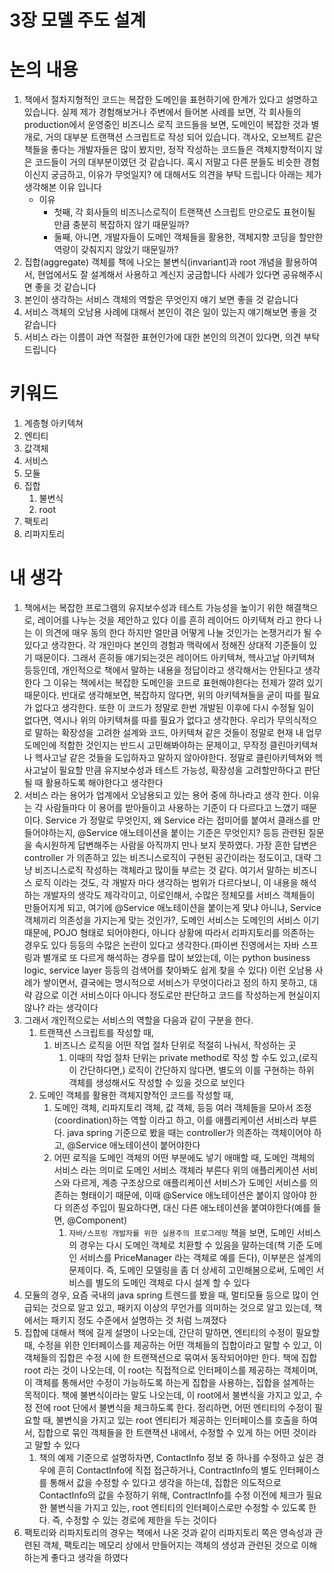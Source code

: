# 3장 모델 주도 설계

# 논의 내용

1. 책에서 절차지형적인 코드는 복잡한 도메인을 표현하기에 한계가 있다고 설명하고 있습니다. 실제 제가 경험해보거나 주변에서 들어본 사례를 보면, 각 회사들의 production에서 운영중인 비즈니스 로직 코드들을 보면, 도메인이 복잡한 것과 별개로, 거의 대부분 트랜잭션 스크립트로 작성 되어 있습니다. 객사오, 오브젝트 같은 책들을 좋다는 개발자들은 많이 봤지만, 정작 작성하는 코드들은 객체지향적이지 않은 코드들이 거의 대부분이였던 것 같습니다. 혹시 저말고 다른 분들도 비슷한 경험이신지 궁금하고, 이유가 무엇일지? 에 대해서도 의견을 부탁 드립니다 아래는 제가 생각해본 이유 입니다
    - 이유
        - 첫째, 각 회사들의 비즈니스로직이 트랜잭션 스크립트 만으로도 표현이될 만큼 충분히 복잡하지 않기 때문일까?
        - 둘째, 아니면, 개발자들이 도메인 객체들을 활용한, 객체지향 코딩을 할만한 역량이 갖춰지지 않았기 때문일까?
2. 집합(aggregate) 객체를 책에 나오는 불변식(invariant)과 root 개념을 활용하여서, 현업에서도 잘 설계해서 사용하고 계신지 궁금합니다 사례가 있다면 공유해주시면 좋을 것 같습니다
3. 본인이 생각하는 서비스 객체의 역할은 무엇인지 얘기 보면 좋을 것 같습니다
4. 서비스 객체의 오남용 사례에 대해서 본인이 겪은 일이 있는지 얘기해보면 좋을 것 같습니다
5. 서비스 라는 이름이 과연 적절한 표현인가에 대한 본인의 의견이 있다면, 의견 부탁 드립니다
    

# 키워드

1. 계층형 아키텍쳐
2. 엔티티
3. 값객체
4. 서비스
5. 모듈
6. 집합
    1. 불변식
    2. root
7. 팩토리
8. 리파지토리

# 내 생각

1. 책에서는 복잡한 프로그램의 유지보수성과 테스트 가능성을 높이기 위한 해결책으로, 레이어를 나누는 것을 제안하고 있다 이를 흔히 레이어드 아키텍쳐 라고 한다 나는 이 의견에 매우 동의 한다 하지만 얼만큼 어떻게 나눌 것인가는 논쟁거리가 될 수 있다고 생각한다. 각 개인마다 본인의 경험과 맥락에서 정해진 상대적 기준들이 있기 때문이다. 그래서 흔히들 얘기되는것은 레이어드 아키텍쳐, 헥사고날 아키텍쳐 등등인데, 개인적으로 책에서 말하는 내용을 정답이라고 생각해서는 안된다고 생각한다 그 이유는 책에서는 복잡한 도메인을 코드로 표현해야한다는 전제가 깔려 있기 때문이다. 반대로 생각해보면, 복잡하지 않다면, 위의 아키텍쳐들을 굳이 따를 필요가 없다고 생각한다. 또한 이 코드가 정말로 한번 개발된 이후에 다시 수정될 일이 없다면, 역시나 위의 아키텍쳐를 따를 필요가 없다고 생각한다. 우리가 무의식적으로 말하는 확장성을 고려한 설계와 코드, 아키텍쳐 같은 것들이 정말로 현재 내 업무 도메인에 적합한 것인지는 반드시 고민해봐야하는 문제이고, 무작정 클린아키텍쳐나 헥사고날 같은 것들을 도입하자고 말하지 않아야한다. 정말로 클린아키텍쳐와 헥사고날이 필요할 만큼 유지보수성과 테스트 가능성, 확장성을 고려할만하다고 판단될 때 활용하도록 해야한다고 생각한다
2. 서비스 라는 용어가 업계에서 오남용되고 있는 용어 중에 하나라고 생각 한다. 이유는 각 사람들마다 이 용어를 받아들이고 사용하는 기준이 다 다르다고 느꼈기 때문이다. Service 가 정말로 무엇인지, 왜 Service 라는 접미어를 붙여서 클래스를 만들어야하는지, @Service 애노테이션을 붙이는 기준은 무엇인지? 등등 관련된 질문을 속시원하게 답변해주는 사람을 아직까지 만나 보지 못하였다. 가장 흔한 답변은 controller 가 의존하고 있는 비즈니스로직이 구현된 공간이라는 정도이고, 대략 그냥 비즈니스로직 작성하는 객체라고 많이들 부르는 것 같다. 여기서 말하는 비즈니스 로직 이라는 것도, 각 개발자 마다 생각하는 범위가 다르다보니, 이 내용을 해석하는 개발자의 생각도 제각각이고, 이로인해서, 수많은 정체모를 서비스 객체들이 만들어지게 되고, 여기에 @Service 애노테이션을 붙이는게 맞냐 아니냐, Service 객체끼리 의존성을 가지는게 맞는 것인가?, 도메인 서비스는 도메인의 서비스 이기 때문에, POJO 형태로 되어야한다, 아니다 상황에 따라서 리파지토리를 의존하는 경우도 있다 등등의 수많은 논란이 있다고 생각한다.(파이썬 진영에서는 자바 스프링과 별개로 또 다르게 해석하는 경우를 많이 보았는데, 이는 python business logic, service layer 등등의 검색어를 찾아봐도 쉽게 찾을 수 있다) 이런 오남용 사례가 쌓이면서, 결국에는 명시적으로 서비스가 무엇이다라고 정의 하지 못하고, 대략 감으로 이건 서비스이다 아니다 정도로만 판단하고 코드를 작성하는게 현실이지 않나? 라는 생각이다
3. 그래서 개인적으로는 서비스의 역할을 다음과 같이 구분을 한다.
    1. 트랜잭션 스크립트를 작성할 때,
        1. 비즈니스 로직을 어떤 작업 절차  단위로 적절히 나눠서, 작성하는 곳
            1. 이때의 작업 절차 단위는 private method로 작성 할 수도 있고,(로직이 간단하다면,) 로직이 간단하지 않다면, 별도의 이를 구현하는 하위 객체를 생성해서도 작성할 수 있을 것으로 보인다
    2. 도메인 객체를 활용한 객체지향적인 코드를 작성할 때,
        1. 도메인 객체, 리파지토리 객체, 값 객체, 등등 여러 객체들을 모아서 조정(coordination)하는 역할 이라고 하고, 이를 애플리케이션  서비스라 부른다. java spring 기준으로 봤을 때는 controller가 의존하는 객체이어야 하고, @Service 애노테이션이 붙어야한다
        2. 어떤 로직을 도메인 객체의 어떤 부분에도 넣기 애매할 때, 도메인 객체의 서비스 라는 의미로 도메인 서비스 객체라 부른다 위의 애플리케이션 서비스와 다르게, 계층 구조상으로 애플리케이션 서비스가 도메인 서비스를 의존하는 형태이기 때문에, 이때 @Service 애노테이션은 붙이지 않아야 한다 의존성 주입이 필요하다면, 대신 다른 애노테이션을 붙여야한다(예를 들면, @Component)
            1. `자바/스프링 개발자를 위한 실용주의 프로그래밍` 책을 보면, 도메인 서비스의 경우는 다시 도메인 객체로 치환할 수 있음을 말하는데(책 기준 도메인 서비스를 PriceManager 라는 객체로 예를 든다), 이부분은 설계의 문제이다. 즉, 도메인 모델링을 좀 더 상세히 고민해봄으로써, 도메인 서비스를 별도의 도메인 객체로 다시 설계 할 수 있다
4. 모듈의 경우, 요즘 국내의 java spring 트렌드를 봤을 때, 멀티모듈 등으로 많이 언급되는 것으로 알고 있고, 패키지 이상의 무언가를 의미하는 것으로 알고 있는데, 책에서는 패키지 정도 수준에서 설명하는 것 처럼 느껴졌다
5. 집합에 대해서 책에 길게 설명이 나오는데, 간단히 말하면, 엔티티의 수정이 필요할 때, 수정을 위한 인터페이스를 제공하는 어떤 객체들의 집합이라고 말할 수 있고, 이 객체들의 집합은 수정 시에 한 트랜잭션으로 묶여서 동작되어야만 한다. 책에 집합 root 라는 것이 나오는데, 이 root는 직접적으로 인터페이스를 제공하는 객체이며, 이 객체를 통해서만 수정이 가능하도록 하는게 집합을 사용하는, 집합을 설계하는 목적이다. 책에 불변식이라는 말도 나오는데, 이 root에서 불변식을 가지고 있고, 수정 전에 root 단에서 불변식을 체크하도록 한다. 정리하면, 어떤 엔티티의 수정이 필요할 때, 불변식을 가지고 있는 root 엔티티가 제공하는 인터페이스를 호출을 하여서, 집합으로 묶인 객체들을 한 트랜잭션 내에서, 수정할 수 있게 하는 어떤 것이라고 말할 수 있다
    1. 책의 예제 기준으로 설명하자면, ContactInfo 정보 중 하나를 수정하고 싶은 경우에 흔히 ContactInfo에 직접 접근하거나, ContractInfo의 별도 인터페이스를 통해서 값을 수정할 수 있다고 생각을 하는데, 집합은 의도적으로 ContactInfo의 값을 수정하기 위해, ContractInfo를 수정 이전에 체크가 필요한 불변식을 가지고 있는, root 엔티티의 인터페이스로만 수정할 수 있도록 한다. 즉, 수정할 수 있는 경로에 제한을 두는 것이다
6. 팩토리와 리파지토리의 경우는 책에서 나온 것과 같이 리파지토리 쪽은 영속성과 관련된 객체, 팩토리는 메모리 상에서 만들어지는 객체의 생성과 관련된 것으로 이해하는게 좋다고 생각을 하였다
